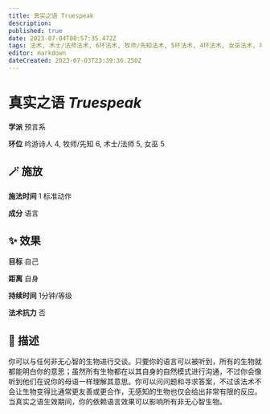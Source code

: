 ```yaml
---
title: 真实之语 Truespeak
description: 
published: true
date: 2023-07-04T00:57:35.472Z
tags: 法术, 术士/法师法术, 6环法术, 牧师/先知法术, 5环法术, 4环法术, 女巫法术, 吟游诗人法术, 预言系
editor: markdown
dateCreated: 2023-07-03T23:39:36.250Z
---
```


# **真实之语** *Truespeak*

**学派** 预言系 

**环位** 吟游诗人 4, 牧师/先知 6, 术士/法师 5, 女巫 5

## 🪄 施放

**施法时间** 1 标准动作

**成分** 语言

## ✨ 效果 

**目标** 自己 

**距离** 自身  

**持续时间** 1分钟/等级 

**法术抗力** 否

## 📖 描述

你可以与任何非无心智的生物进行交谈。只要你的语言可以被听到，所有的生物就都能明白你的意思；虽然所有生物都在以其自身的自然模式进行沟通，不过你会像听到他们在说你的母语一样理解其意思。你可以问问题和寻求答案，不过该法术不会让生物变得比通常更友善或更合作，无感知的生物也仅会给出非常有限的反应。当真实之语生效期间，你的依赖语言效果可以影响所有非无心智生物。
    